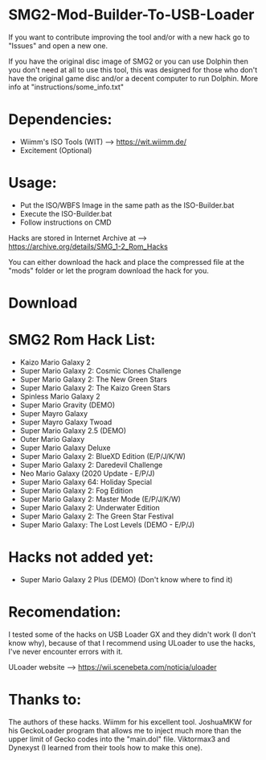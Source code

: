 # SMG2-Mod-Builder-To-USB-Loader

If you want to contribute improving the tool and/or with a new hack go to "Issues" and open a new one.

If you have the original disc image of SMG2 or you can use Dolphin then you don't need at all to use this tool, this was designed for those who don't have the original game disc and/or a decent computer to run Dolphin. More info at "instructions/some_info.txt"

# Dependencies:

- Wiimm's ISO Tools (WIT) --> https://wit.wiimm.de/
- Excitement (Optional)

# Usage:

- Put the ISO/WBFS Image in the same path as the ISO-Builder.bat
- Execute the ISO-Builder.bat
- Follow instructions on CMD

Hacks are stored in Internet Archive at --> https://archive.org/details/SMG_1-2_Rom_Hacks

You can either download the hack and place the compressed file at the "mods" folder or let the program download the hack for you.

# Download



# SMG2 Rom Hack List:

- Kaizo Mario Galaxy 2
- Super Mario Galaxy 2: Cosmic Clones Challenge
- Super Mario Galaxy 2: The New Green Stars
- Super Mario Galaxy 2: The Kaizo Green Stars
- Spinless Mario Galaxy 2 
- Super Mario Gravity (DEMO)
- Super Mayro Galaxy
- Super Mayro Galaxy Twoad
- Super Mario Galaxy 2.5 (DEMO)
- Outer Mario Galaxy
- Super Mario Galaxy Deluxe
- Super Mario Galaxy 2: BlueXD Edition (E/P/J/K/W)
- Super Mario Galaxy 2: Daredevil Challenge
- Neo Mario Galaxy (2020 Update - E/P/J)
- Super Mario Galaxy 64: Holiday Special
- Super Mario Galaxy 2: Fog Edition
- Super Mario Galaxy 2: Master Mode (E/P/J/K/W)
- Super Mario Galaxy 2: Underwater Edition
- Super Mario Galaxy 2: The Green Star Festival
- Super Mario Galaxy: The Lost Levels (DEMO - E/P/J)

# Hacks not added yet:

- Super Mario Galaxy 2 Plus (DEMO) (Don't know where to find it)

# Recomendation:

I tested some of the hacks on USB Loader GX and they didn't work (I don't know why), because of that I recommend using ULoader to use the hacks, I've never encounter errors with it.

ULoader website --> https://wii.scenebeta.com/noticia/uloader

# Thanks to:

The authors of these hacks. 
Wiimm for his excellent tool. 
JoshuaMKW for his GeckoLoader program that allows me to inject much more than the upper limit of Gecko codes into the "main.dol" file. 
Viktormax3 and Dynexyst (I learned from their tools how to make this one).
